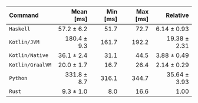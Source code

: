 | Command | Mean [ms] | Min [ms] | Max [ms] | Relative |
|:---|---:|---:|---:|---:|
| `Haskell` | 57.2 ± 6.2 | 51.7 | 72.7 | 6.14 ± 0.93 |
| `Kotlin/JVM` | 180.4 ± 9.3 | 161.7 | 192.2 | 19.38 ± 2.31 |
| `Kotlin/Native` | 36.1 ± 2.4 | 31.1 | 44.5 | 3.88 ± 0.49 |
| `Kotlin/GraalVM` | 20.0 ± 1.7 | 16.7 | 26.4 | 2.14 ± 0.29 |
| `Python` | 331.8 ± 8.7 | 316.1 | 344.7 | 35.64 ± 3.93 |
| `Rust` | 9.3 ± 1.0 | 8.0 | 16.6 | 1.00 |
